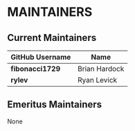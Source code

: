 # MAINTAINERS

## Current Maintainers

| GitHub Username | Name |
| --- | --- |
| **fibonacci1729** | Brian Hardock |
| **rylev** | Ryan Levick |

## Emeritus Maintainers

None